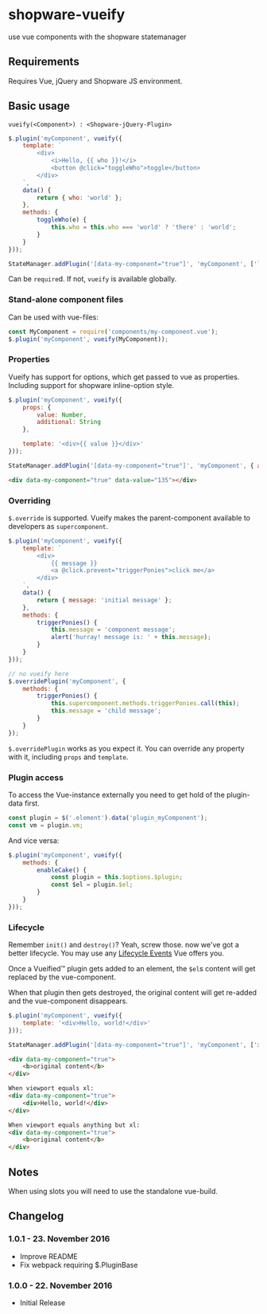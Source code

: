 # shopware-vueify
use vue components with the shopware statemanager



## Requirements
Requires Vue, jQuery and Shopware JS environment.



## Basic usage
```
vueify(<Component>) : <Shopware-jQuery-Plugin>
```

```javascript
$.plugin('myComponent', vueify({
    template: `
        <div>
            <i>Hello, {{ who }}!</i>
            <button @click="toggleWho">toggle</button>
        </div>
    `,
    data() {
        return { who: 'world' };
    },
    methods: {
        toggleWho(e) {
            this.who = this.who === 'world' ? 'there' : 'world';
        }
    }
}));

StateManager.addPlugin('[data-my-component="true"]', 'myComponent', ['l', 'xl']);
```

Can be `require`d. If not, `vueify` is available globally.


### Stand-alone component files
Can be used with vue-files:
```javascript
const MyComponent = require('components/my-component.vue');
$.plugin('myComponent', vueify(MyComponent));
```


### Properties
Vueify has support for options, which get passed to vue as properties.
Including support for shopware inline-option style.
```javascript
$.plugin('myComponent', vueify({
    props: {
        value: Number,
        additional: String
    },

    template: '<div>{{ value }}</div>'
}));

StateManager.addPlugin('[data-my-component="true"]', 'myComponent', { additional: 'Foobar' });
```

```html
<div data-my-component="true" data-value="135"></div>
```


### Overriding
`$.override` is supported. Vueify makes the parent-component available to developers as `supercomponent`.
```javascript
$.plugin('myComponent', vueify({
    template: `
        <div>
            {{ message }}
            <a @click.prevent="triggerPonies">click me</a>
        </div>
    `,
    data() {
        return { message: 'initial message' };
    },
    methods: {
        triggerPonies() {
            this.message = 'component message';
            alert('hurray! message is: ' + this.message);
        }
    }
}));

// no vueify here
$.overridePlugin('myComponent', {
    methods: {
        triggerPonies() {
            this.supercomponent.methods.triggerPonies.call(this);
            this.message = 'child message';
        }
    }
});
```

`$.overridePlugin` works as you expect it. You can override any property with it, including `props` and `template`.


### Plugin access
To access the Vue-instance externally you need to get hold of the plugin-data first.
```javascript
const plugin = $('.element').data('plugin_myComponent');
const vm = plugin.vm;
```

And vice versa:
```javascript
$.plugin('myComponent', vueify({
    methods: {
        enableCake() {
            const plugin = this.$options.$plugin;
            const $el = plugin.$el;
        }
    }
}));
```

### Lifecycle
Remember `init()` and `destroy()`? Yeah, screw those. now we've got a better lifecycle.
You may use any [Lifecycle Events](https://vuejs.org/v2/guide/instance.html#Lifecycle-Diagram) Vue offers you.

Once a Vueified™ plugin gets added to an element, the `$el`s content will get replaced by the vue-component.

When that plugin then gets destroyed, the original content will get re-added and the vue-component disappears.

```javascript
$.plugin('myComponent', vueify({
    template: '<div>Hello, world!</div>'
}));

StateManager.addPlugin('[data-my-component="true"]', 'myComponent', ['xl']);
```

```html
<div data-my-component="true">
    <b>original content</b>
</div>

When viewport equals xl:
<div data-my-component="true">
    <div>Hello, world!</div>
</div>

When viewport equals anything but xl:
<div data-my-component="true">
    <b>original content</b>
</div>
```



## Notes
When using slots you will need to use the standalone vue-build.



## Changelog

### 1.0.1 - 23. November 2016
* Improve README
* Fix webpack requiring $.PluginBase

### 1.0.0 - 22. November 2016
* Initial Release
